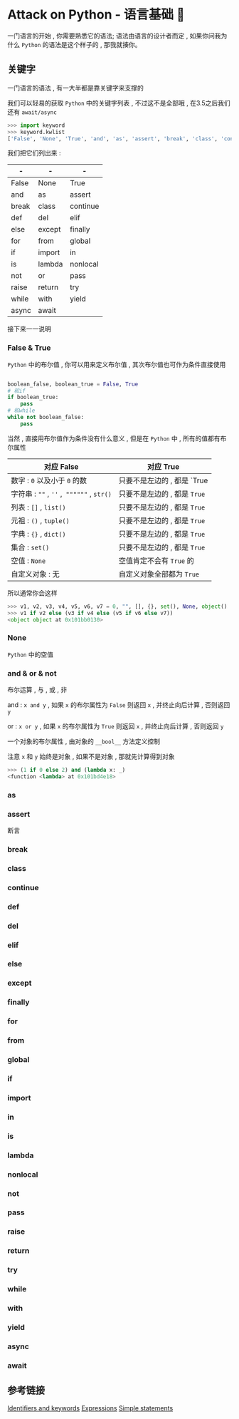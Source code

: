 # Attack on Python - 语言基础 🐍

一门语言的开始 , 你需要熟悉它的语法; 语法由语言的设计者而定 , 如果你问我为什么 `Python` 的语法是这个样子的 , 那我就揍你。


<extoc></extoc>

## 关键字

一门语言的语法 , 有一大半都是靠关键字来支撑的

我们可以轻易的获取 `Python` 中的关键字列表 , 不过这不是全部哦 , 在3.5之后我们还有 `await/async` 

```python
>>> import keyword
>>> keyword.kwlist
['False', 'None', 'True', 'and', 'as', 'assert', 'break', 'class', 'continue', 'def', 'del', 'elif', 'else', 'except', 'finally', 'for', 'from', 'global', 'if', 'import', 'in', 'is', 'lambda', 'nonlocal', 'not', 'or', 'pass', 'raise', 'return', 'try', 'while', 'with', 'yield']
```

我们把它们列出来 :

| -     | -      | -        |
| ----- | ------ | -------- |
| False | None   | True     |
| and   | as     | assert   |
| break | class  | continue |
| def   | del    | elif     |
| else  | except | finally  |
| for   | from   | global   |
| if    | import | in       |
| is    | lambda | nonlocal |
| not   | or     | pass     |
| raise | return | try      |
| while | with   | yield    |
| async | await  |          |

接下来一一说明

### False & True

`Python` 中的布尔值 , 你可以用来定义布尔值 , 其次布尔值也可作为条件直接使用

```python

boolean_false, boolean_true = False, True
# 和if
if boolean_true:
    pass
# 和while
while not boolean_false:
    pass
```

当然 , 直接用布尔值作为条件没有什么意义 , 但是在 `Python` 中 , 所有的值都有布尔属性

| 对应 False                                | 对应 True                    |
| ----------------------------------------- | ---------------------------- |
| 数字 : `0` 以及小于 `0` 的数              | 只要不是左边的 , 都是 `True  |
| 字符串 : `""` , `''` ,` """"""` , `str()` | 只要不是左边的 , 都是 `True` |
| 列表 : `[]` , `list()`                    | 只要不是左边的 , 都是 `True` |
| 元祖 : `()` , `tuple()`                   | 只要不是左边的 , 都是 `True` |
| 字典 : `{}` , `dict()`                    | 只要不是左边的 , 都是 `True` |
| 集合 : `set()`                            | 只要不是左边的 , 都是 `True` |
| 空值 : `None`                             | 空值肯定不会有 `True` 的     |
| 自定义对象 : 无                           | 自定义对象全部都为 `True`    |

所以通常你会这样

```python
>>> v1, v2, v3, v4, v5, v6, v7 = 0, "", [], {}, set(), None, object()
>>> v1 if v2 else (v3 if v4 else (v5 if v6 else v7))
<object object at 0x101bb0130>
```

### None

`Python` 中的空值

### and & or & not

布尔运算 , 与 , 或 , 非

and : `x and y` , 如果 `x` 的布尔属性为 `False` 则返回 `x` , 并终止向后计算 , 否则返回 `y`

or : `x or y` , 如果 `x` 的布尔属性为 `True` 则返回 `x` , 并终止向后计算 , 否则返回 `y`

一个对象的布尔属性 , 由对象的 `__bool__` 方法定义控制

注意 `x` 和 `y` 始终是对象 , 如果不是对象 , 那就先计算得到对象

```python
>>> (1 if 0 else 2) and (lambda x: _)
<function <lambda> at 0x101bd4e18>
```

### as

### assert

断言

### break

### class


### continue

### def

### del

### elif

### else

### except

### finally

### for

### from

### global

### if

### import

### in

### is

### lambda

### nonlocal

### not

### pass

### raise

### return

### try

### while

### with

### yield

### async

### await

## 参考链接


[Identifiers and keywords](https://docs.python.org/3/reference/lexical_analysis.html#identifiers)
[Expressions](https://docs.python.org/3/reference/expressions.html)
[Simple statements](https://docs.python.org/3/reference/simple_stmts.html)